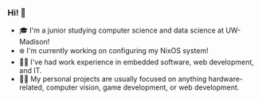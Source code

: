 ### Hi! 👋

- 🎓 I'm a junior studying computer science and data science at UW-Madison!
- ❄️ I'm currently working on configuring my NixOS system!
- 👷‍♂️ I've had work experience in embedded software, web development, and IT.
- 🐱‍💻 My personal projects are usually focused on anything hardware-related, computer vision, game development, or web development.


<!--
**ChristopherGottwaldt/ChristopherGottwaldt** is a ✨ _special_ ✨ repository because its `README.md` (this file) appears on your GitHub profile.

Here are some ideas to get you started:

- 🔭 I’m currently working on ...
- 🌱 I’m currently learning ...
- 👯 I’m looking to collaborate on ...
- 🤔 I’m looking for help with ...
- 💬 Ask me about ...
- 📫 How to reach me: ...
- 😄 Pronouns: ...
- ⚡ Fun fact: ...
-->
